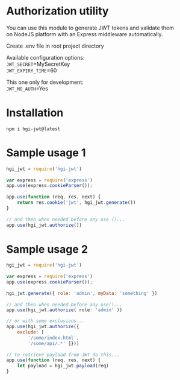 # Authorization utility
You can use this module to generate JWT tokens and validate them  
on NodeJS platform with an Express middleware automatically.  

Create .env file in root project directory  
  
Available configuration options:  
`JWT_SECRET`=MySecretKey  
`JWT_EXPIRY_TIME`=60  
  
This one only for development:  
`JWT_NO_AUTH`=Yes  

# Installation
`npm i hgi-jwt@latest`

# Sample usage 1  
```javascript  
hgi_jwt = require('hgi-jwt')  
  
var express = require('express')    
app.use(express.cookieParser());  
  
app.use(function (req, res, next) {  
    return res.cookie('jwt', hgi_jwt.generate())    
}  
  
// and then when needed before any use ()...  
app.use(hgi_jwt.authorize())  
```  
  
# Sample usage 2  
```javascript  
hgi_jwt = require('hgi-jwt')  
  
var express = require('express')  
app.use(express.cookieParser());  
  
hgi_jwt.generate({ role: 'admin', myData: 'something' })  
  
// and then when needed before any use()... 
app.use(hgi_jwt.authorize( role: 'admin' ))  

// or with some exclusions...
app.use(hgi_jwt.authorize({  
    exclude: [  
        '/some/index.html',  
        '/some/api/.*' ]}))  
  
// to retrieve payload from JWT do this...
app.use(function (req, res, next) {  
    let payload = hgi_jwt.payload(req)  
}  

```